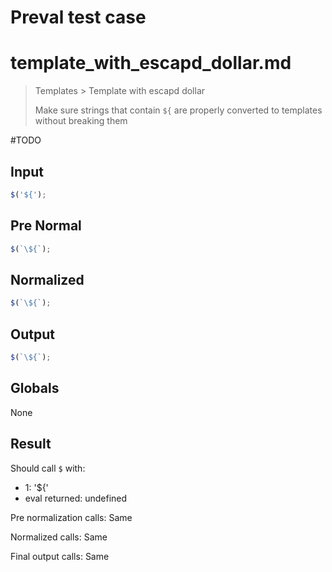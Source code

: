 # Preval test case

# template_with_escapd_dollar.md

> Templates > Template with escapd dollar
>
> Make sure strings that contain `${` are properly converted to templates without breaking them

#TODO

## Input

`````js filename=intro
$('${');
`````

## Pre Normal

`````js filename=intro
$(`\${`);
`````

## Normalized

`````js filename=intro
$(`\${`);
`````

## Output

`````js filename=intro
$(`\${`);
`````

## Globals

None

## Result

Should call `$` with:
 - 1: '${'
 - eval returned: undefined

Pre normalization calls: Same

Normalized calls: Same

Final output calls: Same
